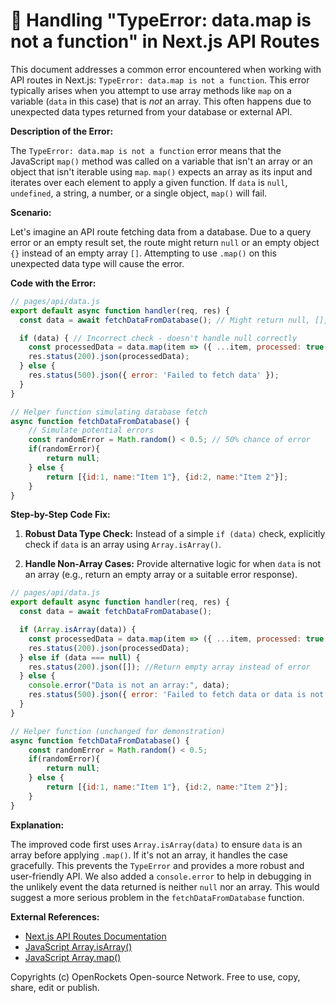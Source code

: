 # 🐞 Handling "TypeError: data.map is not a function" in Next.js API Routes


This document addresses a common error encountered when working with API routes in Next.js:  `TypeError: data.map is not a function`. This error typically arises when you attempt to use array methods like `map` on a variable (`data` in this case) that is *not* an array.  This often happens due to unexpected data types returned from your database or external API.

**Description of the Error:**

The `TypeError: data.map is not a function` error means that the JavaScript `map()` method was called on a variable that isn't an array or an object that isn't iterable using `map`.  `map()` expects an array as its input and iterates over each element to apply a given function. If `data` is `null`, `undefined`, a string, a number, or a single object,  `map()` will fail.


**Scenario:**

Let's imagine an API route fetching data from a database.  Due to a query error or an empty result set, the route might return `null` or an empty object `{}` instead of an empty array `[]`. Attempting to use `.map()` on this unexpected data type will cause the error.


**Code with the Error:**

```javascript
// pages/api/data.js
export default async function handler(req, res) {
  const data = await fetchDataFromDatabase(); // Might return null, [], or an object

  if (data) { // Incorrect check - doesn't handle null correctly
    const processedData = data.map(item => ({ ...item, processed: true }));
    res.status(200).json(processedData);
  } else {
    res.status(500).json({ error: 'Failed to fetch data' });
  }
}

// Helper function simulating database fetch
async function fetchDataFromDatabase() {
    // Simulate potential errors
    const randomError = Math.random() < 0.5; // 50% chance of error
    if(randomError){
        return null;
    } else {
        return [{id:1, name:"Item 1"}, {id:2, name:"Item 2"}];
    }
}
```

**Step-by-Step Code Fix:**

1. **Robust Data Type Check:**  Instead of a simple `if (data)` check, explicitly check if `data` is an array using `Array.isArray()`.

2. **Handle Non-Array Cases:** Provide alternative logic for when `data` is not an array (e.g., return an empty array or a suitable error response).

```javascript
// pages/api/data.js
export default async function handler(req, res) {
  const data = await fetchDataFromDatabase();

  if (Array.isArray(data)) {
    const processedData = data.map(item => ({ ...item, processed: true }));
    res.status(200).json(processedData);
  } else if (data === null) {
    res.status(200).json([]); //Return empty array instead of error
  } else {
    console.error("Data is not an array:", data);
    res.status(500).json({ error: 'Failed to fetch data or data is not an array' });
  }
}

// Helper function (unchanged for demonstration)
async function fetchDataFromDatabase() {
    const randomError = Math.random() < 0.5;
    if(randomError){
        return null;
    } else {
        return [{id:1, name:"Item 1"}, {id:2, name:"Item 2"}];
    }
}
```

**Explanation:**

The improved code first uses `Array.isArray(data)` to ensure `data` is an array before applying `.map()`. If it's not an array, it handles the case gracefully.  This prevents the `TypeError` and provides a more robust and user-friendly API.  We also added a `console.error` to help in debugging in the unlikely event the data returned is neither `null` nor an array.  This would suggest a more serious problem in the `fetchDataFromDatabase` function.

**External References:**

* [Next.js API Routes Documentation](https://nextjs.org/docs/api-routes/introduction)
* [JavaScript Array.isArray()](https://developer.mozilla.org/en-US/docs/Web/JavaScript/Reference/Global_Objects/Array/isArray)
* [JavaScript Array.map()](https://developer.mozilla.org/en-US/docs/Web/JavaScript/Reference/Global_Objects/Array/map)


Copyrights (c) OpenRockets Open-source Network. Free to use, copy, share, edit or publish.

